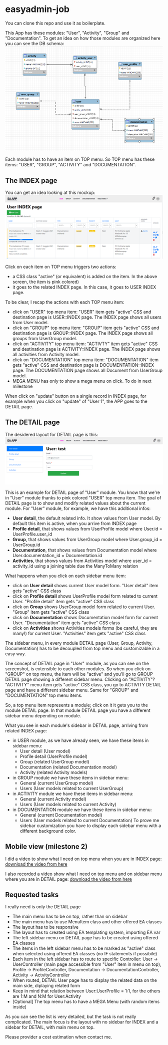 # easyadmin-job
You can clone this repo and use it as boilerplate.

This App has these modules: "User", "Activity", "Group" and "Documentation". 
To get an idea on how those modules are organized here you can see the DB schema:
![EA App database schema](public/easyadmin-job-db-schema.png)

Each module has to have an item on TOP menu. So TOP menu has these items: "USER", "GROUP", "ACTIVITY" and "DOCUMENTATION".

## The INDEX page
You can get an idea looking at this mockup: 
![The desidered layout](public/index_grid.png)

Click on each item on TOP menu triggers two actions:
* a CSS class "active" (or equivalent) is added on the item. In the above screen, the item is pink colored)
* it goes to the related INDEX page. In this case, it goes to USER INDEX page.

To be clear, I recap the actions with each TOP menu item:
* click on "USER" top menu item: "USER" item gets "active" CSS and destination page is USER::INDEX page. The INDEX page shows all users from User model.
* click on "GROUP" top menu item: "GROUP" item gets "active" CSS and destination page is GROUP::INDEX page. The INDEX page shows all groups from UserGroup model.
* click on "ACTIVITY" top menu item: "ACTIVTY" item gets "active" CSS and destination page is ACTIVITY::INDEX page. The INDEX page shows all activities from Activity model.
* click on "DOCUMENTATION" top menu item: "DOCUMENTATION" item gets "active" CSS and destination page is DOCUMENTATION::INDEX page. The DOCUMENTATION page shows all Document from UserGroup model.
* MEGA MENU has only to show a mega menu on click. To do in next milestone

When click on "update" button on a single record in INDEX page, for example when you click on "update" of "User 1", the APP goes to the DETAIL page.

## The DETAIL page
The desidered layout for DETAIL page is this:
![The desidered layout](public/user_detail.png)

This is an example for DETAIL page of "User" module. You know that we're in "User" module thanks to pink colored "USER" top menu item.
The goal of DETAIL page is to show and modify related values about the current module.
For "User" module, for example, we have this additional infos: 
* **User detail**, the default related info. It show values from User model. By default this item is active, when you arrive from INDEX page
* **Profile detail**, that shows values from UserProfile model where User.id = UserProfile.user_id
* **Group**, that shows values from UserGroup model where User.group_id = UserGroup.id
* **Documentation**, that shows values from Documentation model where User.documentation_id = Documentation.id
* **Activities**, that shows values from Activities model where user_id = activity_id using a joining table due the ManyToMany relation

What happens when you click on each sidebar menu item:
* click on **User detail** shows current User model form. "User detail" item gets "active" CSS class
* click on **Profile detail** shows UserProfile model form related to current User. "Profile detail" item gets "active" CSS class
* click on **Group** shows UserGroup model form related to current User. "Group" item gets "active" CSS class
* click on **Documentation** shows Documentation model form for current User. "Documentation" item gets "active" CSS class
* click on **Activities** shows Activities models forms (be careful, they are many!) for current User. "Activities" item gets "active" CSS class

The sidebar menu, in every module DETAIL page (User, Group, Activity, Documentation) has to be decoupled from top menu and customizable in a easy way. 

The concept of DETAIL page in "User" module, as you can see on the screenshot, is extensible to each other modules. So when you click on "GROUP" on top menu, the item will be "active" and you'll go to GROUP DETAIL page showing a different sidebar menu.
Clicking on "ACTIVITY"? "ACTIVITY" menu item gets "active" CSS class, you go to ACTIVITY DETAIL page and have a different sidebar menu.
Same for "GROUP" and "DOCUMENTATION" top menu items.

So, a top menu item represents a module; click on it it gets you to the module DETAIL page. In that module DETAIL page you have a different sidebar menu depending on module. 

What you see in each module's sidebar in DETAIL page, arriving from related INDEX page:
* in USER module, as we have already seen, we have these items in sidebar menu:
    * User detail (User model)
    * Profile detail (UserProfile model)
    * Group (related UserGroup model)
    * Documentation (related Documentation model)
    * Activity (related Activity models)
* in GROUP module we have these items in sidebar menu:
    * General (current UserGroup model)
    * Users (User models related to current UserGroup)
* in ACTIVITY module we have these items in sidebar menu:
    * General (current Activity model)
    * Users (User models related to current Activity)
* in DOCUMENTATION module we have these items in sidebar menu:
    * General (current Documentation model)
    * Users (User models related to current Documentation)
To prove me sidebar customization you have to display each sidebar menu with a different background color. 

## Mobile view (milestone 2)
I did a video to show what I need on top menu when you are in INDEX page: [download the video from here](/public/mobile_user_index_page.mp4)

I also recorded a video show what I need on top menu and on sidebar menu where you are in DETAIL page: [download the video from here](/public/mobile_user_detail_page.mp4)


## Requested tasks
I really need is only the DETAIL page
* The main menu has to be on top, rather than on sidebar
* The main menu has to use MenuItem class and other offered EA classes
* The layout has to be responsive 
* The layout has to created using EA templating system, importing EA var
* The left sidebar menu on DETAIL page has to be created using offered EA classes
* The items in the left sidebar menu has to be marked as "active" class when selected using offered EA classes (no IF statements if possibile)
* Each item in the left sidebar has to route to specific Controller: User -> UserController (main page accessible from "User" item in menu on top), Profile -> ProfileController, Documentation -> DocumentationController, Activity -> ActvityController
* When routed, DETAIL User page has to display the related data on the main side, diplaying related form
* Keep in mind that relation between User:UserProfile = 1:1, for the others are 1:M and N:M for User:Activity
* [Optional] The top menu has to have a MEGA Menu (with random items inside) 

As you can see the list is very detailed, but the task is not really complicated. The main focus is the layout with no sidebar for INDEX and a sidebar for DETAIL, with main menu on top. 

Please provider a cost estimation when contact me.